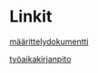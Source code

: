 # Linkit

[määrittelydokumentti](https://github.com/millakortelainen/ot-harjoitustyo/blob/master/harjoitustyo/maarittelydokumentti.md)

[työaikakirjanpito](https://github.com/millakortelainen/ot-harjoitustyo/blob/master/harjoitustyo/ty%C3%B6aikakirjanpito.md)
